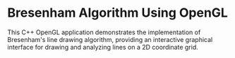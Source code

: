 # Bresenham Algorithm Using OpenGL
 This C++ OpenGL application demonstrates the implementation of Bresenham's line drawing algorithm, providing an interactive graphical interface for drawing and analyzing lines on a 2D coordinate grid.
